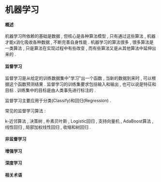 # 机器学习

#### 概述

机器学习所依赖的基础是数据 , 但核心是各种算法模型 , 只有通过这些算法 , 机器才能x消化吸收各种数据 , 不断完善自身性能 . 机器学习的算法很多 , 很多算法是一类算法 , 只是算法在实现过程中有些改变 , 而有些算法又是从其他算法中延伸出来的 .

#### 监督学习

监督学习是从给定的训练数据集中"学习"出一个函数 , 当新的数据到来时 , 可以根据这个函数预测结果 . 监督学习的训练集要求包括输入和输出 , 也可以说是特征和目标 . 训练集中的目标是由人类事先进行标注的 .

监督学习主要应用于分类\(Classify\)和回归\(Regression\) .

常见的监督学习算法 :

k-近邻算法 , 决策树 , 朴素贝叶斯 , Logistic回归 , 支持向量机 , AdaBoost算法 , 线性回归 , 局部加权线性回归 , 收缩和树回归 .

#### 非监督学习



#### 增强学习

#### 深度学习

#### 相关术语



